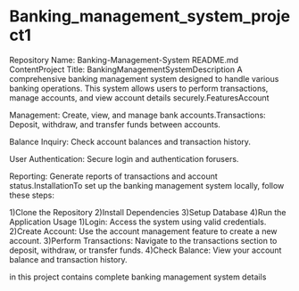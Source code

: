 # Banking_management_system_project1

Repository Name:
Banking-Management-System
README.md ContentProject Title:
BankingManagementSystemDescription
A comprehensive banking management system designed to handle various banking operations.
This system allows users to perform transactions, manage accounts, and view account details securely.FeaturesAccount 

Management: Create, view, and manage bank accounts.Transactions: Deposit, withdraw, and transfer funds between accounts.

Balance Inquiry: Check account balances and transaction history.

User Authentication: Secure login and authentication forusers.

Reporting: Generate reports of transactions and account status.InstallationTo set up the banking management system locally, follow these steps:

1)Clone the Repository
2)Install Dependencies 
3)Setup Database 
4)Run the Application 
Usage
1)Login: Access the system using valid credentials.
2)Create Account: Use the account management feature to create a new account.
3)Perform Transactions: Navigate to the transactions section to deposit, withdraw, or transfer funds.
4)Check Balance: View your account balance and transaction history.

in this project contains complete banking management system details 
